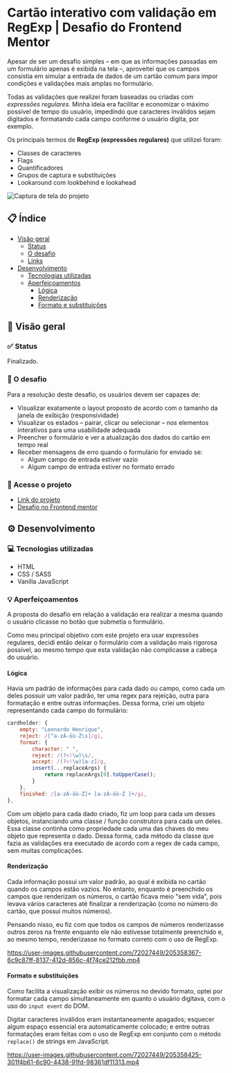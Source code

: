 # Cartão interativo com validação em RegExp | Desafio do Frontend Mentor

Apesar de ser um desafio simples – em que as informações passadas em um formulário apenas é exibida na tela –, aproveitei que os campos consistia em simular a entrada de dados de um cartão comum para impor condições e validações mais amplas no formulário.

Todas as validações que realizei foram baseadas ou criadas com *expressões regulares*. Minha ideia era facilitar e economizar o máximo possível de tempo do usuário, impedindo que caracteres inválidos sejam digitados e formatando cada campo conforme o usuário digita, por exemplo. 

Os principais termos de **RegExp (expressões regulares)** que utilizei foram:

* Classes de caracteres
* Flags
* Quantificadores
* Grupos de captura e substituições
* Lookaround com lookbehind e lookahead

![Captura de tela do projeto](https://user-images.githubusercontent.com/72027449/205304175-4f512b1e-39b6-49cc-9770-c7bfb0fcef3e.png)

## 📋 Índice

* [Visão geral](#-visão-geral)
    * [Status](#-status)
    * [O desafio](#-o-desafio)
    * [Links](#-acesse-o-projeto)
* [Desenvolvimento](#%EF%B8%8F-desenvolvimento)
    * [Tecnologias utilizadas](#-tecnologias-utilizadas)
    * [Aperfeiçoamentos](#-aperfeiçoamentos)
        * [Lógica](#lógica)
        * [Renderização](#renderização)
        * [Formato e substituições](#formato-e-substituições)

## 🔎 Visão geral

### ✅ Status

Finalizado.

### 🏁 O desafio

Para a resolução deste desafio, os usuários devem ser capazes de:

* Visualizar exatamente o layout proposto de acordo com o tamanho da janela de exibição (responsividade)
* Visualizar os estados – pairar, clicar ou selecionar – nos elementos interativos para uma usabilidade adequada
* Preencher o formulário e ver a atualização dos dados do cartão em tempo real
* Receber mensagens de erro quando o formulário for enviado se:
   * Algum campo de entrada estiver vazio
   * Algum campo de entrada estiver no formato errado


### 🔗 Acesse o projeto

* [Link do projeto](https://leo-henrique.github.io/cartao-interativo/)
* [Desafio no Frontend mentor](https://www.frontendmentor.io/challenges/interactive-card-details-form-XpS8cKZDWw)

## ⚙️ Desenvolvimento

### 💻 Tecnologias utilizadas

* HTML
* CSS / SASS
* Vanilla JavaScript

### 💡 Aperfeiçoamentos

A proposta do desafio em relação a validação era realizar a mesma quando o usuário clicasse no botão que submetia o formulário.

Como meu principal objetivo com este projeto era usar expressões regulares, decidi então deixar o formulário com a validação mais rigorosa possível, ao mesmo tempo que esta validação não complicasse a cabeça do usuário.

#### Lógica

Havia um padrão de informações para cada dado ou campo, como cada um deles possuir um valor padrão, ter uma regex para rejeição, outra para formatação e entre outras informações. Dessa forma, criei um objeto representando cada campo do formulário:

```js
cardholder: {
    empty: "Leonardo Henrique",
    reject: /[^a-zÀ-öù-Ź\s]/gi,
    format: {
        character: " ",
        reject: /(?<!\w)\s/,
        accept: /(?<!\w)[a-z]/g,
        insert(...replaceArgs) {
            return replaceArgs[0].toUpperCase();
        }
    },
    finished: /[a-zÀ-öù-Ź]+ [a-zÀ-öù-Ź ]+/gi,
},
```

Com um objeto para cada dado criado, fiz um loop para cada um desses objetos, instanciando uma classe / função construtora para cada um deles. Essa classe continha como propriedade cada uma das chaves do meu objeto que representa o dado. Dessa forma, cada método da classe que fazia as validações era executado de acordo com a regex de cada campo, sem muitas complicações.


#### Renderização

Cada informação possui um valor padrão, ao qual é exibida no cartão quando os campos estão vazios. No entanto, enquanto é preenchido os campos que renderizam os números, o cartão ficava meio "sem vida", pois levava vários caracteres até finalizar a renderização (como no número do cartão, que possui muitos números).

Pensando nisso, eu fiz com que todos os campos de números renderizasse outros zeros na frente enquanto ele não estivesse totalmente preenchido e, ao mesmo tempo, renderizasse no formato correto com o uso de RegExp.

https://user-images.githubusercontent.com/72027449/205358367-6c9c87ff-8137-412d-856c-4f74ce212fbb.mp4

#### Formato e substituições

Como facilita a visualização exibir os números no devido formato, optei por formatar cada campo simultaneamente em quanto o usuário digitava, com o uso do `input event` do DOM. 

Digitar caracteres inválidos eram instantaneamente apagados; esquecer algum espaço essencial era automaticamente colocado; e entre outras formatações eram feitas com o uso de RegExp em conjunto com o método `replace()` de strings em JavaScript.

https://user-images.githubusercontent.com/72027449/205358425-301f4b61-6c90-4438-91fd-98361df11313.mp4
